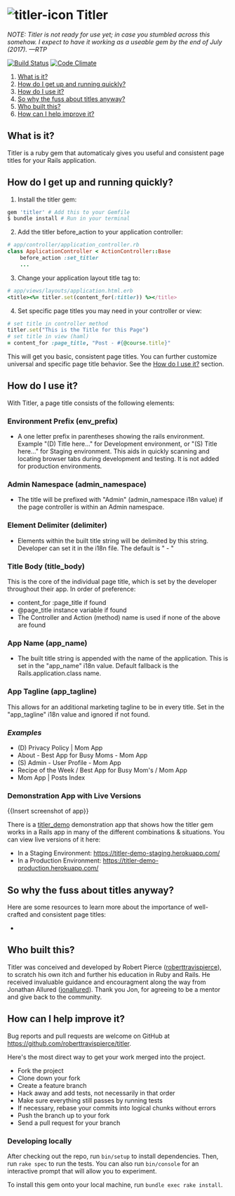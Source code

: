 # ![titler-icon](https://user-images.githubusercontent.com/1078402/27513069-a1b89f32-591e-11e7-8e82-07f991b07b31.png) Titler

  _NOTE: Titler is not ready for use yet; in case you stumbled across this somehow. I expect to have it working as a useable gem by the end of July (2017). &mdash;RTP_

[![Build Status](https://travis-ci.org/roberttravispierce/titler.svg?branch=master)](https://travis-ci.org/roberttravispierce/titler)
[![Code Climate](https://codeclimate.com/github/roberttravispierce/titler/badges/gpa.svg)](https://codeclimate.com/github/roberttravispierce/titler)

1. [What is it?](#what-is-it?)
2. [How do I get up and running quickly?](#quick-start)
3. [How do I use it?](#usage)
4. [So why the fuss about titles anyway?](#so-why-the-fuss-about-titles-anyway?)
5. [Who built this?](#who-built-thi?)
6. [How can I help improve it?](#how-can-i-help-improve-it?)

## What is it?

Titler is a ruby gem that automaticaly gives you useful and consistent page titles for your Rails application.

## How do I get up and running quickly?

1. Install the titler gem:
```ruby
gem 'titler' # Add this to your Gemfile
$ bundle install # Run in your terminal
```

2. Add the titler before_action to your application controller:
```ruby
# app/controller/application_controller.rb
class ApplicationController < ActionController::Base
    before_action :set_titler
    ...
```

3. Change your application layout title tag to:
```ruby
# app/views/layouts/application.html.erb
<title><%= titler.set(content_for(:titler)) %></title>
```

4. Set specific page titles you may need in your controller or view:
```ruby
# set title in controller method
titler.set("This is the Title for this Page")
# set title in view (haml)
= content_for :page_title, "Post - #{@course.title}"
```

This will get you basic, consistent page titles. You can further customize universal and specific page title behavior. See the [How do I use it?](#usage) section.

## How do I use it?

With Titler, a page title consists of the following elements:

### Environment Prefix (env_prefix)
- A one letter prefix in parentheses showing the rails environment. Example "(D) Title here..."  for Development environment, or "(S) Title here..." for Staging environment. This aids in quickly scanning and locating browser tabs during development and testing. It is not added for production environments.

### Admin Namespace (admin_namespace)
- The title will be prefixed with "Admin" (admin_namespace i18n value) if the page controller is within an Admin namespace.

### Element Delimiter (delimiter)
- Elements within the built title string will be delimited by this string. Developer can set it in the i18n file. The default is " - "

### Title Body (title_body)

This is the core of the individual page title, which is set by the developer throughout their app. In order of preference:

- content_for :page_title if found
- @page_title instance variable if found
- The Controller and Action (method) name is used if none of the above are found

### App Name (app_name)

- The built title string is appended with the name of the application. This is set in the "app_name" i18n value. Default fallback is the Rails.application.class name.

### App Tagline (app_tagline)

This allows for an additional marketing tagline to be in every title. Set in the "app_tagline" i18n value and ignored if not found.

### _Examples_

- (D) Privacy Policy | Mom App
- About - Best App for Busy Moms - Mom App
- (S) Admin - User Profile - Mom App
- Recipe of the Week / Best App for Busy Mom's / Mom App
- Mom App | Posts Index


### Demonstration App with Live Versions

{{Insert screenshot of app}}

There is a [titler_demo](https://github.com/roberttravispierce/titler_demo) demonstration app that shows how the titler gem works in a Rails app in many of the different combinations & situations. You can view live versions of it here:

- In a Staging Environment: https://titler-demo-staging.herokuapp.com/
- In a Production Environment: https://titler-demo-production.herokuapp.com/

## So why the fuss about titles anyway?

Here are some resources to learn more about the importance of well-crafted and consistent page titles:

-

## Who built this?

Titler was conceived and developed by Robert Pierce ([roberttravispierce](https://github.com/roberttravispierce)), to scratch his own itch and further his education in Ruby and Rails. He received invaluable guidance and encouragment along the way from Jonathan Allured ([jonallured](https://github.com/jonallured)). Thank you Jon, for agreeing to be a mentor and give back to the community.

## How can I help improve it?

Bug reports and pull requests are welcome on GitHub at https://github.com/roberttravispierce/titler.

Here's the most direct way to get your work merged into the project.

- Fork the project
- Clone down your fork
- Create a feature branch
- Hack away and add tests, not necessarily in that order
- Make sure everything still passes by running tests
- If necessary, rebase your commits into logical chunks without errors
- Push the branch up to your fork
- Send a pull request for your branch

### Developing locally

After checking out the repo, run `bin/setup` to install dependencies. Then, run `rake spec` to run the tests. You can also run `bin/console` for an interactive prompt that will allow you to experiment.

To install this gem onto your local machine, run `bundle exec rake install`.
